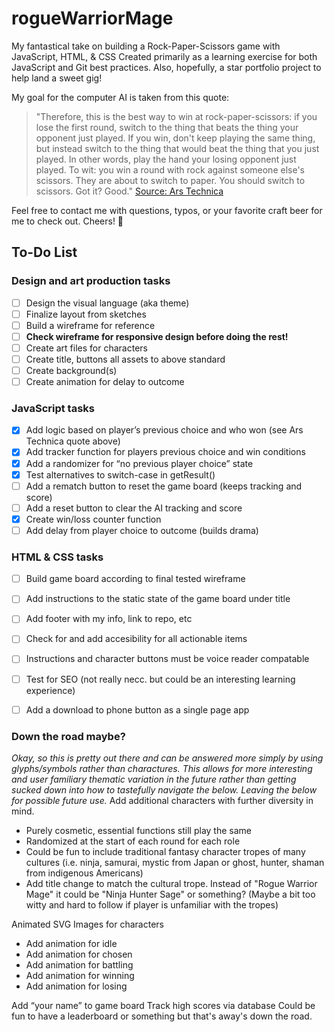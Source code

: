 # rogueWarriorMage
My fantastical take on building a Rock-Paper-Scissors game with JavaScript, HTML, & CSS
Created primarily as a learning exercise for both JavaScript and Git best practices. Also, hopefully, a star portfolio project to help land a sweet gig!

My goal for the computer AI is taken from this quote:
> "Therefore, this is the best way to win at rock-paper-scissors: if you lose the first round, switch to the thing that beats the thing your opponent just played. If you win, don't keep playing the same thing, but instead switch to the thing that would beat the thing that you just played. In other words, play the hand your losing opponent just played. To wit: you win a round with rock against someone else's scissors. They are about to switch to paper. You should switch to scissors. Got it? Good." [Source: Ars Technica](https://arstechnica.com/science/2014/05/win-at-rock-paper-scissors-by-knowing-thy-opponent/)

Feel free to contact me with questions, typos, or your favorite craft beer for me to check out. Cheers! 🍻

## To-Do List

### Design and art production tasks
- [ ] Design the visual language (aka theme)
- [ ] Finalize layout from sketches
- [ ] Build a wireframe for reference
- [ ] **Check wireframe for responsive design before doing the rest!**
- [ ] Create art files for characters
- [ ] Create title, buttons all assets to above standard
- [ ] Create background(s)
- [ ] Create animation for delay to outcome

### JavaScript tasks
- [x] Add logic based on player’s previous choice and who won (see Ars Technica quote above)
- [x] Add tracker function for players previous choice and win conditions
- [x] Add a randomizer for “no previous player choice” state
- [x] Test alternatives to switch-case in getResult()
- [ ] Add a rematch button to reset the game board (keeps tracking and score)
- [ ] Add a reset button to clear the AI tracking and score
- [x] Create win/loss counter function
- [ ] Add delay from player choice to outcome (builds drama)

### HTML & CSS tasks
- [ ] Build game board according to final tested wireframe
- [ ] Add instructions to the static state of the game board under title
- [ ] Add footer with my info, link to repo, etc
- [ ] Check for and add accesibility for all actionable items
- [ ] Instructions and character buttons must be voice reader compatable
- [ ] Test for SEO (not really necc. but could be an interesting learning experience)
- [ ] Add a download to phone button as a single page app


### Down the road maybe?

*Okay, so this is pretty out there and can be answered more simply by using glyphs/symbols rather than charactures. This allows for more interesting and user familiary thematic variation in the future rather than getting sucked down into how to tastefully navigate the below. Leaving the below for possible future use.*
Add additional characters with further diversity in mind. 
 - Purely cosmetic, essential functions still play the same
 - Randomized at the start of each round for each role
 - Could be fun to include traditional fantasy character tropes of many cultures (i.e. ninja, samurai, mystic from Japan or ghost, hunter, shaman from indigenous Americans)
 - Add title change to match the cultural trope. Instead of "Rogue Warrior Mage" it could be "Ninja Hunter Sage" or something? (Maybe a bit too witty and hard to follow if player is unfamiliar with the tropes)

Animated SVG Images for characters
- Add animation for idle
- Add animation for chosen
- Add animation for battling
- Add animation for winning
- Add animation for losing

Add “your name” to game board
Track high scores via database
Could be fun to have a leaderboard or something but that's away's down the road.
